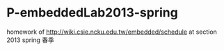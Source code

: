 # P-embeddedLab2013-spring
homework of http://wiki.csie.ncku.edu.tw/embedded/schedule at section 2013 spring 春季
